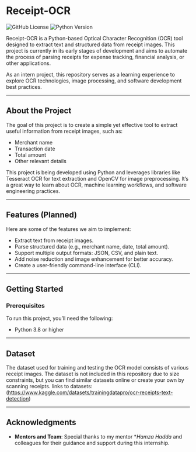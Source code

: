 

# Receipt-OCR

![GitHub License](https://img.shields.io/badge/license-MIT-blue.svg) ![Python Version](https://img.shields.io/badge/python-3.8%20%7C%203.9%20%7C%203.10-blue)

Receipt-OCR is a Python-based Optical Character Recognition (OCR) tool designed to extract text and structured data from receipt images. This project is currently in its early stages of development and aims to automate the process of parsing receipts for expense tracking, financial analysis, or other applications.

As an intern project, this repository serves as a learning experience to explore OCR technologies, image processing, and software development best practices.


---

## About the Project
The goal of this project is to create a simple yet effective tool to extract useful information from receipt images, such as:
- Merchant name
- Transaction date
- Total amount
- Other relevant details

This project is being developed using Python and leverages libraries like Tesseract OCR for text extraction and OpenCV for image preprocessing. It’s a great way to learn about OCR, machine learning workflows, and software engineering practices.

---

## Features (Planned)
Here are some of the features we aim to implement:
- Extract text from receipt images.
- Parse structured data (e.g., merchant name, date, total amount).
- Support multiple output formats: JSON, CSV, and plain text.
- Add noise reduction and image enhancement for better accuracy.
- Create a user-friendly command-line interface (CLI).

---

## Getting Started

### Prerequisites
To run this project, you’ll need the following:
- Python 3.8 or higher


---
## Dataset
The dataset used for training and testing the OCR model consists of various receipt images. The dataset is not included in this repository due to size constraints, but you can find similar datasets online or create your own by scanning receipts.
links to datasets: (https://www.kaggle.com/datasets/trainingdatapro/ocr-receipts-text-detection)


---

## Acknowledgments
- **Mentors and Team**: Special thanks to my mentor **Hamza Hadda* and colleagues for their guidance and support during this internship.


